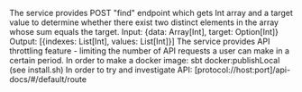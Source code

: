 The service provides POST "find" endpoint which gets Int array and a target value to determine whether there exist two distinct elements in the array whose sum equals the target.
Input:
{data: Array[Int], target: Option[Int]}
Output:
[{indexes: List[Int], values: List[Int]}]
The service provides API throttling feature - limiting the number of API requests a user can make in a certain period.
In order to make a docker image: sbt docker:publishLocal (see install.sh)
In order to try and investigate API: [protocol://host:port]/api-docs/#/default/route

